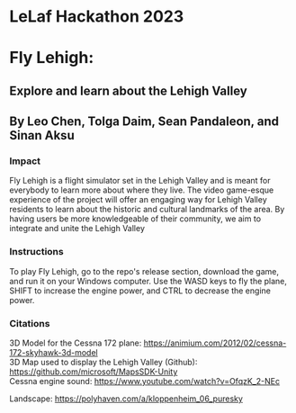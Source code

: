 # LeLaf Hackathon 2023
# Fly Lehigh: 
## Explore and learn about the Lehigh Valley
## By Leo Chen, Tolga Daim, Sean Pandaleon, and Sinan Aksu

### Impact
Fly Lehigh is a flight simulator set in the Lehigh Valley and is meant for everybody to learn more about where they live. The
video game-esque experience of the project will offer an engaging way for Lehigh Valley residents to learn about the historic
and cultural landmarks of the area. By having users be more knowledgeable of their community, we aim to integrate and unite the 
Lehigh Valley 

### Instructions
To play Fly Lehigh, go to the repo's release section, download the game, and run it on your Windows computer.
Use the WASD keys to fly the plane, SHIFT to increase the engine power, and CTRL to decrease the engine power.

### Citations
3D Model for the Cessna 172 plane: https://animium.com/2012/02/cessna-172-skyhawk-3d-model  
3D Map used to display the Lehigh Valley (Github): https://github.com/microsoft/MapsSDK-Unity  
Cessna engine sound: https://www.youtube.com/watch?v=OfqzK_2-NEc

Landscape: https://polyhaven.com/a/kloppenheim_06_puresky
